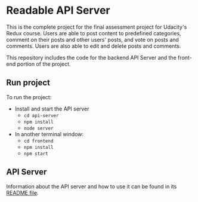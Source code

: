 # Readable API Server

This is the complete project for the final assessment project for Udacity's Redux course. Users are able to post content to predefined categories, comment on their posts and other users' posts, and vote on posts and comments. Users are also able to edit and delete posts and comments.

This repository includes the code for the backend API Server and the front-end portion of the project.

## Run project

To run the project:

* Install and start the API server
    - `cd api-server`
    - `npm install`
    - `node server`
* In another terminal window:
    - `cd frontend`
    - `npm install`
    - `npm start`

## API Server

Information about the API server and how to use it can be found in its [README file](api-server/README.md).
